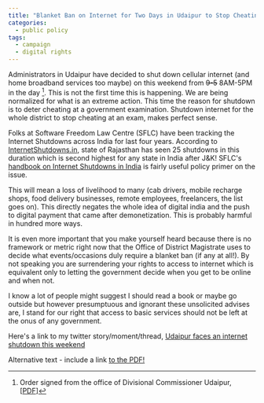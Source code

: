 ```yaml
---
title: "Blanket Ban on Internet for Two Days in Udaipur to Stop Cheating"
categories:
  - public policy
tags:
  - campaign
  - digital rights
---
```


Administrators in Udaipur have decided to shut down cellular internet (and home broadband services too maybe) on this weekend from ~~9-5~~ 8AM-5PM in the day [^copy of order]. This is not the first time this is happening. We are being normalized for what is an extreme action. This time the reason for shutdown is to deter cheating at a government examination. Shutdown internet for the whole district to stop cheating at an exam, makes perfect sense.

Folks at Software Freedom Law Centre (SFLC) have been tracking the Internet Shutdowns across India for last four years. According to [InternetShutdowns.in](https://internetshutdowns.in/), state of Rajasthan has seen 25 shutdowns in this duration which is second highest for any state in India after J&K! SFLC's [handbook on Internet Shutdowns in India](https://sflc.in/sites/default/files/reports/Living%20in%20Digital%20Darkness%20-%20A%20Handbook%20on%20Internet%20Shutdowns%20in%20India%2c%20May%202018%20-%20by%20SFLCin.pdf) is fairly useful policy primer on the issue. 

This will mean a loss of livelihood to many (cab drivers, mobile recharge shops, food delivery businesses, remote employees, freelancers, the list goes on). This directly negates the whole idea of digital india and the push to digital payment that came after demonetization. This is probably harmful in hundred more ways.

It is even more important that you make yourself heard because there is no framework or metric right now that the Office of District Magistrate uses to decide what events/occasions duly require a blanket ban (if any at all!). By not speaking you are surrendering your rights to access to internet which is equivalent only to letting the government decide when you get to be online and when not.

I know a lot of people might suggest I should read a book or maybe go outside but however presumptuous and ignorant these unsolicited advises are, I stand for our right that access to basic services should not be left at the onus of any government.

Here's a link to my twitter story/moment/thread,
<a class="twitter-moment" href="https://twitter.com/i/moments/1017922347146272768?ref_src=twsrc%5Etfw">Udaipur faces an internet shutdown this weekend</a>
<script async src="https://platform.twitter.com/widgets.js" charset="utf-8"></script>


[^copy of order]: Order signed from the office of Divisional Commissioner Udaipur, [[PDF](http://shailendra.me/uploads/internetsuspensionorder-udaipur.pdf)]

<object data="internetsuspensionorder-udaipur.pdf" type="application/pdf" width="100%" height="100%">
  <p>Alternative text - include a link <a href="http://shailendra.me/uploads/internetsuspensionorder-udaipur.pdf">to the PDF!</a></p>
</object>